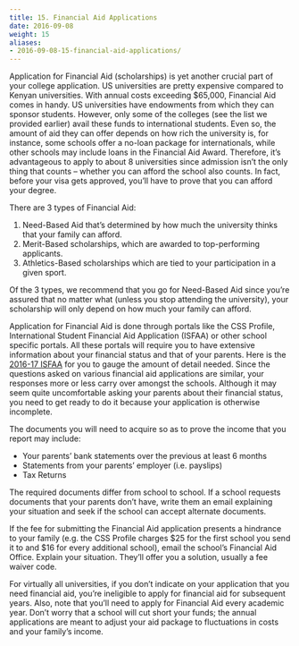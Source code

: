 ```yaml
---
title: 15. Financial Aid Applications
date: 2016-09-08
weight: 15
aliases:
- 2016-09-08-15-financial-aid-applications/
---
```


Application for Financial Aid (scholarships) is yet another crucial part of your college application. US universities are pretty expensive compared to Kenyan universities. With annual costs exceeding $65,000, Financial Aid comes in handy. US universities have endowments from which they can sponsor students. However, only some of the colleges (see the list we provided earlier) avail these funds to international students. Even so, the amount of aid they can offer depends on how rich the university is, for instance, some schools offer a no-loan package for internationals, while other schools may include loans in the Financial Aid Award. Therefore, it’s advantageous to apply to about 8 universities since admission isn’t the only thing that counts – whether you can afford the school also counts. In fact, before your visa gets approved, you’ll have to prove that you can afford your degree.

There are 3 types of Financial Aid:

1. Need-Based Aid that’s determined by how much the university thinks that your family can afford.
2. Merit-Based scholarships, which are awarded to top-performing applicants.
3. Athletics-Based scholarships which are tied to your participation in a given sport.

Of the 3 types, we recommend that you go for Need-Based Aid since you’re assured that no matter what (unless you stop attending the university), your scholarship will only depend on how much your family can afford.

Application for Financial Aid is done through portals like the CSS Profile, International Student Financial Aid Application (ISFAA) or other school specific portals. All these portals will require you to have extensive information about your financial status and that of your parents. Here is the [2016-17 ISFAA](https://drive.google.com/open?id=0BxcN6nrpsXL6RmhBOU04ekZMa0U) for you to gauge the amount of detail needed. Since the questions asked on various financial aid applications are similar, your responses more or less carry over amongst the schools. Although it may seem quite uncomfortable asking your parents about their financial status, you need to get ready to do it because your application is otherwise incomplete.

The documents you will need to acquire so as to prove the income that you report may include:

* Your parents’ bank statements over the previous at least 6 months
* Statements from your parents’ employer (i.e. payslips)
* Tax Returns

The required documents differ from school to school. If a school requests documents that your parents don’t have, write them an email explaining your situation and seek if the school can accept alternate documents.

If the fee for submitting the Financial Aid application presents a hindrance to your family (e.g. the CSS Profile charges $25 for the first school you send it to and $16 for every additional school), email the school’s Financial Aid Office. Explain your situation. They’ll offer you a solution, usually a fee waiver code.

For virtually all universities, if you don’t indicate on your application that you need financial aid, you’re ineligible to apply for financial aid for subsequent years. Also, note that you’ll need to apply for Financial Aid every academic year. Don’t worry that a school will cut short your funds; the annual applications are meant to adjust your aid package to fluctuations in costs and your family’s income.
